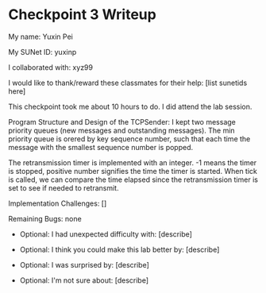 Checkpoint 3 Writeup
====================

My name: Yuxin Pei

My SUNet ID: yuxinp

I collaborated with: xyz99

I would like to thank/reward these classmates for their help: [list sunetids here]

This checkpoint took me about 10 hours to do. I did attend the lab session.

Program Structure and Design of the TCPSender:
I kept two message priority queues (new messages and outstanding messages). The min priority queue is orered by key sequence number, such that each time the message with the smallest sequence number is popped.

The retransmission timer is implemented with an integer. -1 means the timer is stopped, positive number signifies the time the timer is started. When tick is called, we can compare the time elapsed since the retransmission timer is set to see if needed to retransmit.



Implementation Challenges:
[]

Remaining Bugs:
none

- Optional: I had unexpected difficulty with: [describe]

- Optional: I think you could make this lab better by: [describe]

- Optional: I was surprised by: [describe]

- Optional: I'm not sure about: [describe]
